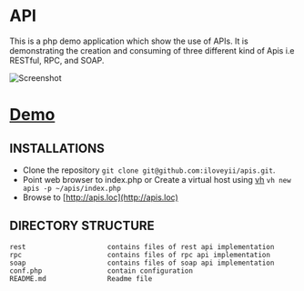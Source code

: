 API
===============================

This is a php demo application which show the use of APIs. It is demonstrating the creation and consuming of three different kind of Apis i.e RESTful, RPC, and SOAP.

![Screenshot](http://apis.softhem.se/screenshot.png)
# [Demo](http://apis.softhem.se/)

INSTALLATIONS
---------------
  * Clone the repository `git clone git@github.com:iloveyii/apis.git`.
  * Point web browser to index.php or Create a virtual host using [vh](https://github.com/iloveyii/vh) `vh new apis -p ~/apis/index.php`
  * Browse to [http://apis.loc](http://apis.loc) 
  


DIRECTORY STRUCTURE
-------------------

```
rest                    contains files of rest api implementation
rpc                     contains files of rpc api implementation
soap                    contains files of soap api implementation
conf.php                contain configuration 
README.md               Readme file
```